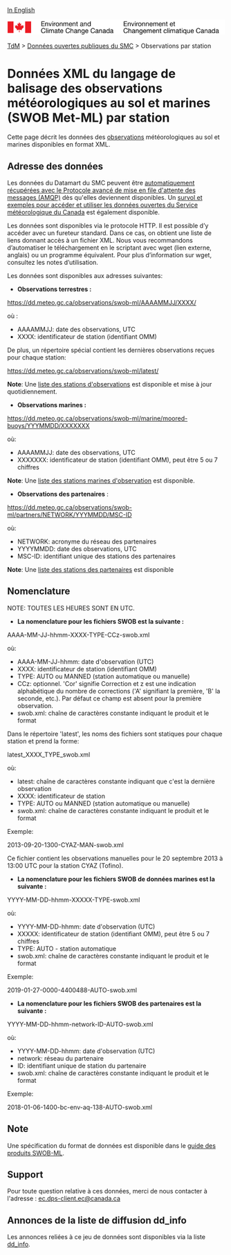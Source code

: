 [In English](readme_swob-datamart_en.md)

![ECCC logo](../../img_eccc-logo.png)

[TdM](../../readme_fr.md) > [Données ouvertes publiques du SMC](../readme_fr.md) > Observations par station

# Données XML du langage de balisage des observations météorologiques au sol et marines (SWOB Met-ML) par station

Cette page décrit les données des [observations](readme_obs_insitu_fr.md) météorologiques au sol et marines disponibles en format XML.

## Adresse des données 

Les données du Datamart du SMC peuvent être [automatiquement récupérées avec le Protocole avancé de mise en file d'attente des messages (AMQP)](../../msc-datamart/amqp_fr.md) dès qu'elles deviennent disponibles. Un [survol et exemples pour accéder et utiliser les données ouvertes du Service météorologique du Canada](../../usage-overview/readme_fr.md) est également disponible.

Les données sont disponibles via le protocole HTTP. Il est possible d’y accéder avec un fureteur standard. Dans ce cas, on obtient une liste de liens donnant accès à un fichier XML. Nous vous recommandons d’automatiser le téléchargement en le scriptant avec wget (lien externe, anglais) ou un programme équivalent. Pour plus d’information sur wget, consultez les notes d’utilisation.

Les données sont disponibles aux adresses suivantes:

* __Observations terrestres :__

https://dd.meteo.gc.ca/observations/swob-ml/AAAAMMJJ/XXXX/

où :

* AAAAMMJJ: date des observations, UTC
* XXXX: identificateur de station (identifiant OMM)

De plus, un répertoire spécial contient les dernières observations reçues pour chaque station:

https://dd.meteo.gc.ca/observations/swob-ml/latest/

__Note__: Une [liste des stations d'observations](https://dd.meteo.gc.ca/observations/doc/swob-xml_station_list.csv) est disponible et mise à jour quotidiennement.

* __Observations marines :__

https://dd.meteo.gc.ca/observations/swob-ml/marine/moored-buoys/YYYMMDD/XXXXXXX

où: 

* AAAAMMJJ: date des observations, UTC
* XXXXXXX: identificateur de station (identifiant OMM), peut être 5 ou 7 chiffres

__Note__: Une [liste des stations marines d'observation](http://collaboration.cmc.ec.gc.ca/cmc/cmos/public_doc/msc-data/obs_station/swob-xml_marine_station_list.geojson) est disponible.

* __Observations des partenaires__ :
  
https://dd.meteo.gc.ca/observations/swob-ml/partners/NETWORK/YYYMMDD/MSC-ID

où: 

* NETWORK: acronyme du réseau des partenaires
* YYYYMMDD: date des observations, UTC
* MSC-ID: identifiant unique des stations des partenaires

__Note__: Une [liste des stations des partenaires](http://collaboration.cmc.ec.gc.ca/cmc/cmos/public_doc/msc-data/obs_station/swob-xml_partner_station_list.geojson) est disponible

## Nomenclature

NOTE: TOUTES LES HEURES SONT EN UTC.

* __La nomenclature pour les fichiers SWOB est la suivante :__

AAAA-MM-JJ-hhmm-XXXX-TYPE-CCz-swob.xml

où:

- AAAA-MM-JJ-hhmm: date d'observation (UTC)
- XXXX: identificateur de station (identifiant OMM)
- TYPE: AUTO ou MANNED (station automatique ou manuelle) 
- CCz: optionnel. 'Cor' signifie Correction et z est une indication alphabétique du nombre de corrections ('A' signifiant la première, 'B' la seconde, etc.). Par défaut ce champ est absent pour la première observation.
- swob.xml: chaîne de caractères constante indiquant le produit et le format

Dans le répertoire 'latest', les noms des fichiers sont statiques pour chaque station et prend la forme:
 
latest_XXXX_TYPE_swob.xml

où:

- latest: chaîne de caractères constante indiquant que c'est la dernière observation
- XXXX: identificateur de station 
- TYPE:  AUTO ou MANNED (station automatique ou manuelle)
- swob.xml: chaîne de caractères constante indiquant le produit et le format

Exemple:

2013-09-20-1300-CYAZ-MAN-swob.xml 

Ce fichier contient les observations manuelles pour le 20 septembre 2013 à 13:00 UTC pour la station CYAZ (Tofino).

* __La nomenclature pour les fichiers SWOB de données marines est la suivante :__

YYYY-MM-DD-hhmm-XXXXX-TYPE-swob.xml

où:

- YYYY-MM-DD-hhmm: date d'observation (UTC)
- XXXXX: identificateur de station (identifiant OMM), peut être 5 ou 7 chiffres
- TYPE: AUTO - station automatique 
- swob.xml: chaîne de caractères constante indiquant le produit et le format

Exemple:

2019-01-27-0000-4400488-AUTO-swob.xml

* __La nomenclature pour les fichiers SWOB des partenaires est la suivante :__
  
YYYY-MM-DD-hhmm-network-ID-AUTO-swob.xml

où:

- YYYY-MM-DD-hhmm: date d'observation (UTC)
- network: réseau du partenaire
- ID: identifiant unique de station du partenaire 
- swob.xml: chaîne de caractères constante indiquant le produit et le format
  
Exemple:

2018-01-06-1400-bc-env-aq-138-AUTO-swob.xml  

## Note

Une spécification du format de données est disponible dans le [guide des produits SWOB-ML](http://collaboration.cmc.ec.gc.ca/cmc/cmos/public_doc/msc-data/obs_station/SWOB-ML_Product_User_Guide_v8.2_f.pdf).

## Support

Pour toute question relative à ces données, merci de nous contacter à l'adresse : ec.dps-client.ec@canada.ca

## Annonces de la liste de diffusion dd_info 

Les annonces reliées à ce jeu de données sont disponibles via la liste [dd_info](https://lists.ec.gc.ca/cgi-bin/mailman/listinfo/dd_info).


